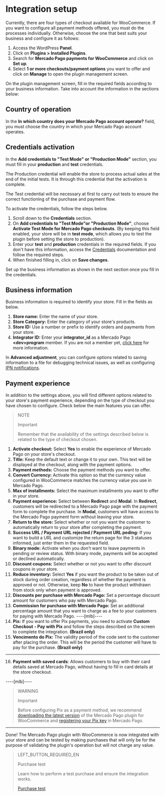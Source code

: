 # Integration setup

Currently, there are four types of checkout available for WooCommerce. If you want to configure all payment methods offered, you must do the processes individually. Otherwise, choose the one that best suits your business and configure it as follows:

1. Access the WordPress **Panel**.
2. Click on **Plugins > Installed Plugins**.
3. Search for **Mercado Pago payments for WooCommerce** and click on **Set up**.
4. Select **1 or more checkouts/payment options** you want to offer and click on **Manage** to open the plugin management screen.

On the plugin management screen, fill in the required fields according to your business information. Take into account the information in the sections below: 

## Country of operation

In the **In which country does your Mercado Pago account operate?** field, you must choose the country in which your Mercado Pago account operates. 

## Credentials activation

In the **Add credentials to "Test Mode" or "Production Mode"** section, you must fill in your **production** and **test** credentials.

The Production credential will enable the store to process actual sales at the end of the initial tests. It is through this credential that the activation is complete.

The Test credential will be necessary at first to carry out tests to ensure the correct functioning of the purchase and payment flow.

To activate the credentials, follow the steps below.

1. Scroll down to the **Credentials** section.
2. On **Add credentials to "Test Mode"or "Production Mode"**, choose **Activate Test Mode for Mercado Pago checkouts**. (By keeping this field enabled, your store will be in **test mode**, which allows you to test the plugin before setting the store to production).
3. Enter your **test** and **production** credentials in the required fields. If you don't have this information, access the [Credentials](https://www.mercadopago.[FAKER][DOMAIN][URL]/developers/en/guides/resources/credentials) documentation and follow the required steps. 
4. When finished filling in, click on **Save changes**.

Set up the business information as shown in the next section once you fill in the credentials. 

## Business information

Business information is required to identify your store. Fill in the fields as below.

1. **Store name:** Enter the name of your store.
2. **Store Category:** Enter the category of your store's products.
3. **Store ID:** Use a number or prefix to identify orders and payments from your store.
4. **Integrator ID:** Enter your **integrator_id** as a Mercado Pago **&lt;dev&gt;program** member. If you are not a member yet, [click here](https://www.mercadopago[FAKER][URL][DOMAIN]/developers/en/developer-program) for more information.

In **Advanced adjustment**, you can configure options related to saving information to a file for debugging technical issues, as well as configuring [IPN notifications](https://www.mercadopago[FAKER][DOMAIN][URL]/developers/en/guides/notifications/ipn).

## Payment experience

In addition to the settings above, you will find different options related to your store's payment experience, depending on the type of checkout you have chosen to configure. Check below the main features you can offer.

> NOTE
>
> Important
>
> Remember that the availability of the settings described below is related to the type of checkout chosen.

1. **Activate checkout:** Select **Yes** to enable the experience of Mercado Pago on your store's checkout.
2. **Title:** Keep the default text or change it to your own. This text will be displayed at the checkout, along with the payment options.
3. **Payment methods:** Choose the payment methods you want to offer.
4. **Convert Currency:** Activate this option so that the currency value configured in WooCommerce matches the currency value you use in Mercado Pago.
5. **Max of installments:** Select the maximum installments you want to offer in your store.
6. **Payment experience:** Select between **Redirect** and **Modal**. In **Redirect**, customers will be redirected to a Mercado Pago page with the payment form to complete the purchase. In **Modal**, customers will have access to the Mercado Pago payment form without leaving your store.
7. **Return to the store:** Select whether or not you want the customer to automatically return to your store after completing the payment.
8. **Success URL / Payment URL rejected / Payment URL peding:** If you want to build a URL and customize the return page for the 3 statuses informed, just enter them in the requested field.
9. **Binary mode:** Activate when you don't want to leave payments in pending or review status. With binary mode, payments will be accepted or declined automatically.
10. **Discount coupons:** Select whether or not you want to offer discount coupons in your store.
11. **Reduce inventory:** Select **Yes** if you want the product to be taken out of stock during order creation, regardless of whether the payment is approved or not. Otherwise, keep **No** to have the product withdrawn from stock only when payment is approved. 
12. **Discounts per purchase with Mercado Pago:** Set a percentage discount amount for customers who pay with Mercado Pago.
13. **Commission for purchase with Mercado Pago:** Set an additional percentage amount that you want to charge as a fee to your customers for paying with Mercado Pago.
----[mlb]----
14. **Pix:** If you want to offer Pix payments, you need to activate **Custom Checkout** **- Pay with Pix** and follow the steps described on the screen to complete the integration. **(Brazil only)**
15. **Vencimento do Pix:** The validity period of the code sent to the customer after placing the order. This will be the period the customer will have to pay for the purchase. **(Brazil only)**
------------
16. **Payment with saved cards**: Allows customers to buy with their card details saved at Mercado Pago, without having to fill in card details at the store checkout.

----[mlb]----
> WARNING
>
> Important
>
>Before configuring Pix as a payment method, we recommend [downloading the latest version](https://br.wordpress.org/plugins/woocommerce-mercadopago/#description) of the Mercado Pago plugin for WooCommerce and [registering your Pix key](https://www.mercadopago.com.br/stop/pix?url=https%3A%2F%2Fwww.mercadopago.com.br%2Fadmin-pix-keys%2Fmy-keys&authentication_mode=required) in Mercado Pago.
------------

Done! The Mercado Pago plugin with WooCommerce is now integrated with your store and can be tested by making purchases that will only be for the purpose of validating the plugin's operation but will not charge any value.

> LEFT_BUTTON_REQUIRED_EN
>
> Purchase test
>
> Learn how to perform a test purchase and ensure the integration works.
>
> [Purchase test](https://www.mercadopago[FAKER][URL][DOMAIN]/developers/en/guides/plugins/woocommerce/testing)